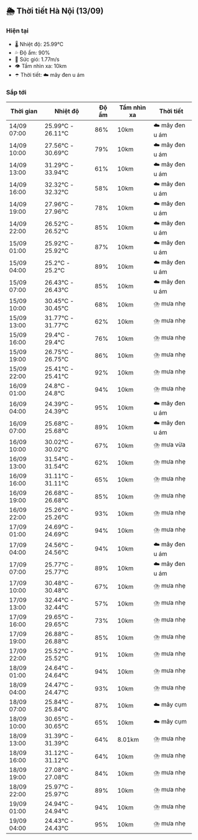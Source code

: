 ## 🌦️ Thời tiết Hà Nội (13/09)

### Hiện tại

- 🌡️ Nhiệt độ: 25.99℃
- 💦 Độ ẩm: 90%
- 💨 Sức gió: 1.77m/s
- 👁️ Tầm nhìn xa: 10km
- ☂️ Thời tiết: ☁️ mây đen u ám

### Sắp tới

| Thời gian | Nhiệt độ | Độ ẩm | Tầm nhìn xa | Thời tiết |
| --- | --- | --- | --- | --- |
| 14/09 07:00 | 25.99℃ - 26.11℃ | 86% | 10km | ☁️ mây đen u ám |
| 14/09 10:00 | 27.56℃ - 30.69℃ | 79% | 10km | ☁️ mây đen u ám |
| 14/09 13:00 | 31.29℃ - 33.94℃ | 61% | 10km | ☁️ mây đen u ám |
| 14/09 16:00 | 32.32℃ - 32.32℃ | 58% | 10km | ☁️ mây đen u ám |
| 14/09 19:00 | 27.96℃ - 27.96℃ | 78% | 10km | ☁️ mây đen u ám |
| 14/09 22:00 | 26.52℃ - 26.52℃ | 85% | 10km | ☁️ mây đen u ám |
| 15/09 01:00 | 25.92℃ - 25.92℃ | 87% | 10km | ☁️ mây đen u ám |
| 15/09 04:00 | 25.2℃ - 25.2℃ | 89% | 10km | ☁️ mây đen u ám |
| 15/09 07:00 | 26.43℃ - 26.43℃ | 85% | 10km | ☁️ mây đen u ám |
| 15/09 10:00 | 30.45℃ - 30.45℃ | 68% | 10km | ⛈️ mưa nhẹ |
| 15/09 13:00 | 31.77℃ - 31.77℃ | 62% | 10km | ⛈️ mưa nhẹ |
| 15/09 16:00 | 29.4℃ - 29.4℃ | 76% | 10km | ⛈️ mưa nhẹ |
| 15/09 19:00 | 26.75℃ - 26.75℃ | 86% | 10km | ⛈️ mưa nhẹ |
| 15/09 22:00 | 25.41℃ - 25.41℃ | 92% | 10km | ⛈️ mưa nhẹ |
| 16/09 01:00 | 24.8℃ - 24.8℃ | 94% | 10km | ⛈️ mưa nhẹ |
| 16/09 04:00 | 24.39℃ - 24.39℃ | 95% | 10km | ☁️ mây đen u ám |
| 16/09 07:00 | 25.68℃ - 25.68℃ | 89% | 10km | ☁️ mây đen u ám |
| 16/09 10:00 | 30.02℃ - 30.02℃ | 67% | 10km | ⛈️ mưa vừa |
| 16/09 13:00 | 31.54℃ - 31.54℃ | 62% | 10km | ⛈️ mưa nhẹ |
| 16/09 16:00 | 31.11℃ - 31.11℃ | 65% | 10km | ⛈️ mưa nhẹ |
| 16/09 19:00 | 26.68℃ - 26.68℃ | 85% | 10km | ⛈️ mưa nhẹ |
| 16/09 22:00 | 25.26℃ - 25.26℃ | 93% | 10km | ⛈️ mưa nhẹ |
| 17/09 01:00 | 24.69℃ - 24.69℃ | 94% | 10km | ⛈️ mưa nhẹ |
| 17/09 04:00 | 24.56℃ - 24.56℃ | 94% | 10km | ☁️ mây đen u ám |
| 17/09 07:00 | 25.77℃ - 25.77℃ | 89% | 10km | ☁️ mây đen u ám |
| 17/09 10:00 | 30.48℃ - 30.48℃ | 67% | 10km | ⛈️ mưa nhẹ |
| 17/09 13:00 | 32.44℃ - 32.44℃ | 57% | 10km | ⛈️ mưa nhẹ |
| 17/09 16:00 | 29.65℃ - 29.65℃ | 73% | 10km | ⛈️ mưa nhẹ |
| 17/09 19:00 | 26.88℃ - 26.88℃ | 85% | 10km | ⛈️ mưa nhẹ |
| 17/09 22:00 | 25.52℃ - 25.52℃ | 91% | 10km | ⛈️ mưa nhẹ |
| 18/09 01:00 | 24.64℃ - 24.64℃ | 94% | 10km | ⛈️ mưa nhẹ |
| 18/09 04:00 | 24.47℃ - 24.47℃ | 93% | 10km | ⛈️ mưa nhẹ |
| 18/09 07:00 | 25.84℃ - 25.84℃ | 87% | 10km | ☁️ mây cụm |
| 18/09 10:00 | 30.65℃ - 30.65℃ | 65% | 10km | ☁️ mây cụm |
| 18/09 13:00 | 31.39℃ - 31.39℃ | 64% | 8.01km | ⛈️ mưa nhẹ |
| 18/09 16:00 | 31.12℃ - 31.12℃ | 64% | 10km | ⛈️ mưa nhẹ |
| 18/09 19:00 | 27.08℃ - 27.08℃ | 84% | 10km | ⛈️ mưa nhẹ |
| 18/09 22:00 | 25.97℃ - 25.97℃ | 89% | 10km | ⛈️ mưa nhẹ |
| 19/09 01:00 | 24.94℃ - 24.94℃ | 94% | 10km | ⛈️ mưa nhẹ |
| 19/09 04:00 | 24.43℃ - 24.43℃ | 95% | 10km | ⛈️ mưa nhẹ |
